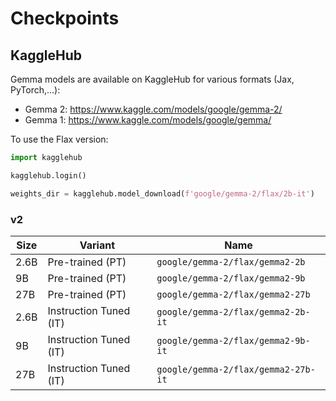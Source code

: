 # Checkpoints

## KaggleHub

Gemma models are available on KaggleHub for various formats (Jax, PyTorch,...):

*   Gemma 2: https://www.kaggle.com/models/google/gemma-2/
*   Gemma 1: https://www.kaggle.com/models/google/gemma/

To use the Flax version:

```python
import kagglehub

kagglehub.login()

weights_dir = kagglehub.model_download(f'google/gemma-2/flax/2b-it')
```

### v2

Size | Variant                | Name
---- | ---------------------- | -----------------------------------
2.6B | Pre-trained (PT)       | `google/gemma-2/flax/gemma2-2b`
9B   | Pre-trained (PT)       | `google/gemma-2/flax/gemma2-9b`
27B  | Pre-trained (PT)       | `google/gemma-2/flax/gemma2-27b`
2.6B | Instruction Tuned (IT) | `google/gemma-2/flax/gemma2-2b-it`
9B   | Instruction Tuned (IT) | `google/gemma-2/flax/gemma2-9b-it`
27B  | Instruction Tuned (IT) | `google/gemma-2/flax/gemma2-27b-it`

